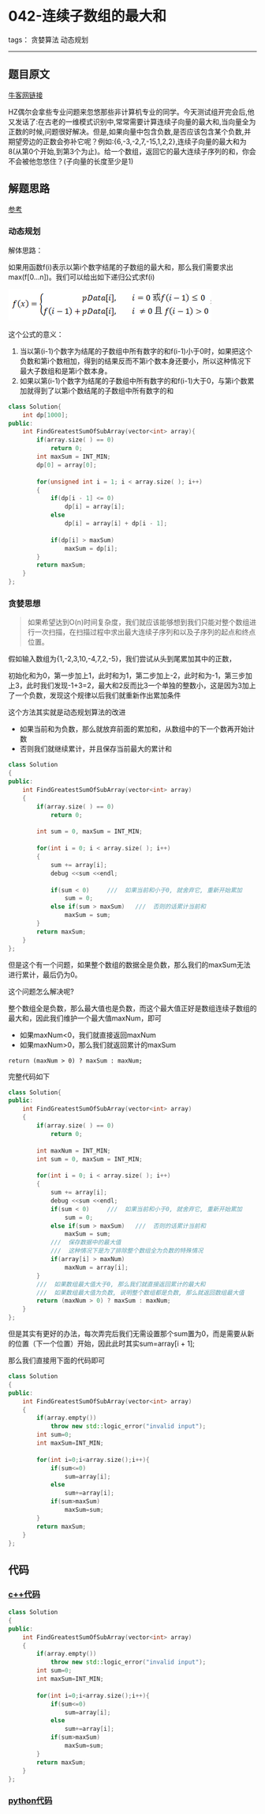 # 042-连续子数组的最大和

tags： 贪婪算法 动态规划

---

## 题目原文

[牛客网链接](https://www.nowcoder.com/practice/459bd355da1549fa8a49e350bf3df484?tpId=13&tqId=11183&tPage=2&rp=1&ru=%2Fta%2Fcoding-interviews&qru=%2Fta%2Fcoding-interviews%2Fquestion-ranking)

HZ偶尔会拿些专业问题来忽悠那些非计算机专业的同学。今天测试组开完会后,他又发话了:在古老的一维模式识别中,常常需要计算连续子向量的最大和,当向量全为正数的时候,问题很好解决。但是,如果向量中包含负数,是否应该包含某个负数,并期望旁边的正数会弥补它呢？例如:{6,-3,-2,7,-15,1,2,2},连续子向量的最大和为8(从第0个开始,到第3个为止)。给一个数组，返回它的最大连续子序列的和，你会不会被他忽悠住？(子向量的长度至少是1)

## 解题思路

[参考]([https://github.com/gatieme/CodingInterviews/tree/master/031-%E8%BF%9E%E7%BB%AD%E5%AD%90%E6%95%B0%E7%BB%84%E7%9A%84%E6%9C%80%E5%A4%A7%E5%92%8C](https://github.com/gatieme/CodingInterviews/tree/master/031-连续子数组的最大和))

### 动态规划

解体思路：

如果用函数f(i)表示以第i个数字结尾的子数组的最大和，那么我们需要求出max(f[0...n])。我们可以给出如下递归公式求f(i)

[![dp思想](img/readme.assets/dp.png)](https://github.com/gatieme/CodingInterviews/blob/master/031-连续子数组的最大和/dp.png)

这个公式的意义：

1. 当以第(i-1)个数字为结尾的子数组中所有数字的和f(i-1)小于0时，如果把这个负数和第i个数相加，得到的结果反而不第i个数本身还要小，所以这种情况下最大子数组和是第i个数本身。
2. 如果以第(i-1)个数字为结尾的子数组中所有数字的和f(i-1)大于0，与第i个数累加就得到了以第i个数结尾的子数组中所有数字的和

```c++
class Solution{
    int dp[1000];
public:
    int FindGreatestSumOfSubArray(vector<int> array){
        if(array.size( ) == 0)
            return 0;
        int maxSum = INT_MIN;
        dp[0] = array[0];

        for(unsigned int i = 1; i < array.size( ); i++)
        {
            if(dp[i - 1] <= 0)
                dp[i] = array[i];
            else
                dp[i] = array[i] + dp[i - 1];
            
            if(dp[i] > maxSum)
                maxSum = dp[i];
        }
        return maxSum;
    }
};
```



### 贪婪思想

> 如果希望达到O(n)时间复杂度，我们就应该能够想到我们只能对整个数组进行一次扫描，在扫描过程中求出最大连续子序列和以及子序列的起点和终点位置。

假如输入数组为{1,-2,3,10,-4,7,2,-5}，我们尝试从头到尾累加其中的正数，

初始化和为0，第一步加上1，此时和为1，第二步加上-2，此时和为-1，第三步加上3，此时我们发现-1+3=2，最大和2反而比3一个单独的整数小，这是因为3加上了一个负数，发现这个规律以后我们就重新作出累加条件

这个方法其实就是动态规划算法的改进

- 如果当前和为负数，那么就放弃前面的累加和，从数组中的下一个数再开始计数
- 否则我们就继续累计，并且保存当前最大的累计和

```c++
class Solution
{
public:
    int FindGreatestSumOfSubArray(vector<int> array)
    {
        if(array.size( ) == 0)
            return 0;

        int sum = 0, maxSum = INT_MIN;

        for(int i = 0; i < array.size( ); i++)
        {
            sum += array[i];
            debug <<sum <<endl;

            if(sum < 0)     ///  如果当前和小于0, 就舍弃它, 重新开始累加
                sum = 0;
            else if(sum > maxSum)   ///  否则的话累计当前和
                maxSum = sum;
        }
        return maxSum;
    }
};
```

但是这个有一个问题，如果整个数组的数据全是负数，那么我们的maxSum无法进行累计，最后仍为0。

这个问题怎么解决呢?

整个数组全是负数，那么最大值也是负数，而这个最大值正好是数组连续子数组的最大和，因此我们维护一个最大值maxNum，即可

- 如果maxNum<0，我们就直接返回maxNum
- 如果maxNum>0，那么我们就返回累计的maxSum

```
return (maxNum > 0) ? maxSum : maxNum;
```

完整代码如下

```c++
class Solution{
public:
    int FindGreatestSumOfSubArray(vector<int> array)
    {
        if(array.size( ) == 0)
            return 0;
        
        int maxNum = INT_MIN;
        int sum = 0, maxSum = INT_MIN;

        for(int i = 0; i < array.size( ); i++)
        {
            sum += array[i];
            debug <<sum <<endl;
            if(sum < 0)     ///  如果当前和小于0, 就舍弃它, 重新开始累加
                sum = 0;
            else if(sum > maxSum)   ///  否则的话累计当前和
                maxSum = sum;
            ///  保存数据中的最大值
            ///  这种情况下是为了排除整个数组全为负数的特殊情况
            if(array[i] > maxNum)
                maxNum = array[i];
        }
        ///  如果数组最大值大于0, 那么我们就直接返回累计的最大和
        ///  如果数组最大值为负数, 说明整个数组都是负数, 那么就返回数组最大值
        return (maxNum > 0) ? maxSum : maxNum;
    }
};
```

但是其实有更好的办法，每次弄完后我们无需设置那个sum置为0，而是需要从新的位置（下一个位置）开始，因此此时其实sum=array[i + 1];

那么我们直接用下面的代码即可

```c++
class Solution
{
public:
    int FindGreatestSumOfSubArray(vector<int> array)
    {
        if(array.empty())
            throw new std::logic_error("invalid input");
        int sum=0;
        int maxSum=INT_MIN;
        
        for(int i=0;i<array.size();i++){
            if(sum<=0)
                sum=array[i];
            else
                sum+=array[i];
            if(sum>maxSum)
                maxSum=sum;
        }
        return maxSum;
    }
};
```



## 代码

### [c++代码](./src/cpp/042-连续子数组的最大和.cpp)

```c++
class Solution
{
public:
    int FindGreatestSumOfSubArray(vector<int> array)
    {
        if(array.empty())
            throw new std::logic_error("invalid input");
        int sum=0;
        int maxSum=INT_MIN;
        
        for(int i=0;i<array.size();i++){
            if(sum<=0)
                sum=array[i];
            else
                sum+=array[i];
            if(sum>maxSum)
                maxSum=sum;
        }
        return maxSum;
    }
};
```

### [python代码](./src/python/042-连续子数组的最大和.py)

```python

```
